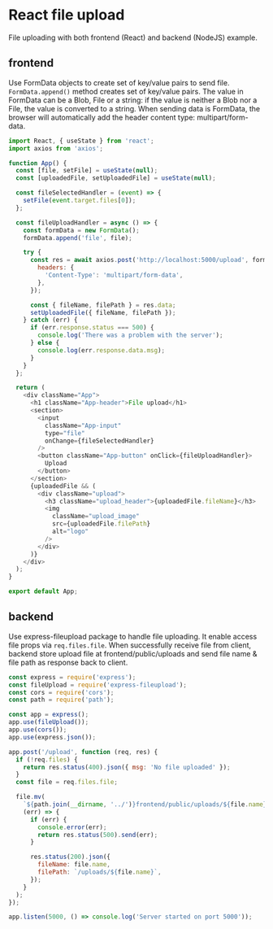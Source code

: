 # React file upload

File uploading with both frontend (React) and backend (NodeJS) example.

## frontend

Use FormData objects to create set of key/value pairs to send file. `FormData.append()` method creates set of key/value pairs. The value in FormData can be a Blob, File or a string: if the value is neither a Blob nor a File, the value is converted to a string. When sending data is FormData, the browser will automatically add the header content type: multipart/form-data.

```js
import React, { useState } from 'react';
import axios from 'axios';

function App() {
  const [file, setFile] = useState(null);
  const [uploadedFile, setUploadedFile] = useState(null);

  const fileSelectedHandler = (event) => {
    setFile(event.target.files[0]);
  };

  const fileUploadHandler = async () => {
    const formData = new FormData();
    formData.append('file', file);

    try {
      const res = await axios.post('http://localhost:5000/upload', formData, {
        headers: {
          'Content-Type': 'multipart/form-data',
        },
      });

      const { fileName, filePath } = res.data;
      setUploadedFile({ fileName, filePath });
    } catch (err) {
      if (err.response.status === 500) {
        console.log('There was a problem with the server');
      } else {
        console.log(err.response.data.msg);
      }
    }
  };

  return (
    <div className="App">
      <h1 className="App-header">File upload</h1>
      <section>
        <input
          className="App-input"
          type="file"
          onChange={fileSelectedHandler}
        />
        <button className="App-button" onClick={fileUploadHandler}>
          Upload
        </button>
      </section>
      {uploadedFile && (
        <div className="upload">
          <h3 className="upload_header">{uploadedFile.fileName}</h3>
          <img
            className="upload_image"
            src={uploadedFile.filePath}
            alt="logo"
          />
        </div>
      )}
    </div>
  );
}

export default App;
```

## backend

Use express-fileupload package to handle file uploading. It enable access file props via `req.files.file`. When successfully receive file from client, backend store upload file at frontend/public/uploads and send file name & file path as response back to client.

```js
const express = require('express');
const fileUpload = require('express-fileupload');
const cors = require('cors');
const path = require('path');

const app = express();
app.use(fileUpload());
app.use(cors());
app.use(express.json());

app.post('/upload', function (req, res) {
  if (!req.files) {
    return res.status(400).json({ msg: 'No file uploaded' });
  }
  const file = req.files.file;

  file.mv(
    `${path.join(__dirname, '../')}frontend/public/uploads/${file.name}`,
    (err) => {
      if (err) {
        console.error(err);
        return res.status(500).send(err);
      }

      res.status(200).json({
        fileName: file.name,
        filePath: `/uploads/${file.name}`,
      });
    }
  );
});

app.listen(5000, () => console.log('Server started on port 5000'));
```
